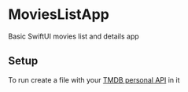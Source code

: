 # MoviesListApp
Basic SwiftUI movies list and details app

## Setup
To run create a file with your [TMDB personal API](https://www.themoviedb.org/settings/api/new/form?type=developer) in it
